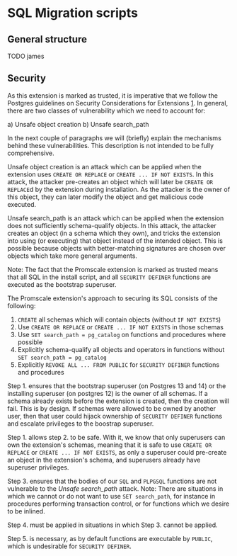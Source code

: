 # SQL Migration scripts

## General structure

TODO james

## Security

As this extension is marked as trusted, it is imperative that we follow the
Postgres guidelines on Security Considerations for Extensions [1]. In general,
there are two classes of vulnerability which we need to account for:

a) Unsafe object creation 
b) Unsafe search_path

In the next couple of paragraphs we will (briefly) explain the mechanisms
behind these vulnerabilities. This description is not intended to be fully
comprehensive.

Unsafe object creation is an attack which can be applied when the extension
uses `CREATE OR REPLACE` or `CREATE ... IF NOT EXISTS`. In this attack, the
attacker pre-creates an object which will later be `CREATE OR REPLACE`d by the
extension during installation. As the attacker is the owner of this object,
they can later modify the object and get malicious code executed.

Unsafe search_path is an attack which can be applied when the extension does
not sufficiently schema-qualify objects. In this attack, the  attacker creates
an object (in a schema which they own), and tricks the extension into
using (or executing) that object instead of the intended object. This is
possible because objects with better-matching signatures are chosen over
objects which take more general arguments.

Note: The fact that the Promscale extension is marked as trusted means that all
SQL in the install script, and all `SECURITY DEFINER` functions are executed as
the bootstrap superuser.

The Promscale extension's approach to securing its SQL consists of the following:

1. `CREATE` all schemas which will contain objects (without `IF NOT EXISTS`)
2. Use `CREATE OR REPLACE` or `CREATE ... IF NOT EXISTS` in those schemas
3. Use `SET search_path = pg_catalog` on functions and procedures where possible
4. Explicitly schema-qualify all objects and operators in functions without `SET search_path = pg_catalog`
5. Explicitly `REVOKE ALL ... FROM PUBLIC` for `SECURITY DEFINER` functions and procedures

Step 1. ensures that the bootstrap superuser (on Postgres 13 and 14) or the
installing superuser (on postgres 12) is the owner of all schemas. If a schema
already exists before the extension is created, then the creation will fail.
This is by design. If schemas were allowed to be owned by another user, then
that user could hijack ownership of `SECURITY DEFINER` functions and escalate
privileges to the boostrap superuser.

Step 1. allows step 2. to be safe. With it, we know that only superusers can
own the extension's schemas, meaning that it is safe to use `CREATE OR REPLACE`
or `CREATE ... IF NOT EXISTS`, as only a superuser could pre-create an object
in the extension's schema, and superusers already have superuser privileges.

Step 3. ensures that the bodies of our `SQL` and `PLPGSQL` functions are not
vulnerable to the _Unsafe search_path_ attack.
Note: There are situations in which we cannot or do not want to use
`SET search_path`, for instance in procedures performing transaction control,
or for functions which we desire to be inlined.

Step 4. must be applied in situations in which Step 3. cannot be applied.

Step 5. is necessary, as by default functions are executable by `PUBLIC`, which
is undesirable for `SECURITY DEFINER`.

[1]: https://www.postgresql.org/docs/current/extend-extensions.html#EXTEND-EXTENSIONS-SECURITY